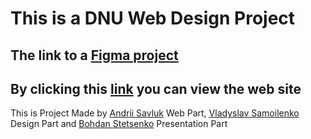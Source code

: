 # This is a DNU Web Design Project

## The link to a [Figma project](https://www.figma.com/design/bm3oxmMoCdxEl1Ov7nIsF3?fuid=1296878227209135437&prev-plan-id=1479149677531395913&prev-plan-type=team&prev-selected-view=recentsAndSharing)
## By clicking this [link](https://77enderguy77.github.io/dnu-web/) you can view the web site

This is Project Made by [Andrii Savluk](https://github.com/77EnderGuy77) Web Part, [Vladyslav Samoilenko](https://github.com/Sorfab) Design Part and [Bohdan Stetsenko](https://github.com/BiLaikMi) Presentation Part